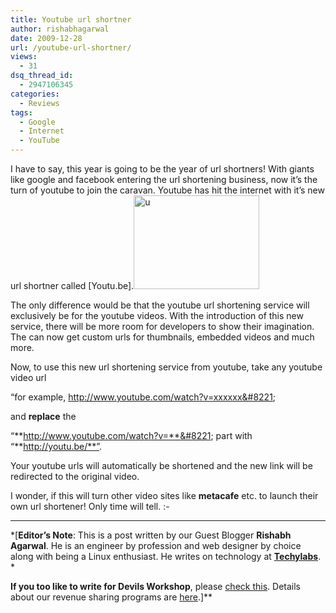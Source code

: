 ```yaml
---
title: Youtube url shortner
author: rishabhagarwal
date: 2009-12-28
url: /youtube-url-shortner/
views:
  - 31
dsq_thread_id:
  - 2947106345
categories:
  - Reviews
tags:
  - Google
  - Internet
  - YouTube
---
```

I have to say, this year is going to be the year of url shortners! With giants like google and facebook entering the url shortening business, now it&#8217;s the turn of youtube to join the caravan. Youtube has hit the internet with it&#8217;s new url shortner called [Youtu.be].<img class="alignright size-full wp-image-18206" title="u" src="http://cdn.devilsworkshop.org/files/2009/12/u.jpg" alt="u" width="201" height="150" />

The only difference would be that the youtube url shortening service will exclusively be for the youtube videos. With the introduction of this new service, there will be more room for developers to show their imagination. The can now get custom urls for thumbnails, embedded videos and much more.

Now, to use this new url shortening service from youtube, take any youtube video url

&#8220;for example, http://www.youtube.com/watch?v=xxxxxx&#8221;

and **replace** the

&#8220;**http://www.youtube.com/watch?v=**&#8221; part with “**http://youtu.be/**”.

Your youtube urls will automatically be shortened and the new link will be redirected to the original video.

I wonder, if this will turn other video sites like **metacafe** etc. to launch their own url shortener! Only time will tell. <img src="http://devilsworkshop.org/wp-includes/images/smilies/simple-smile.png" alt=":-)" class="wp-smiley" style="height: 1em; max-height: 1em;" />

* * *

*[****Editor&#8217;s Note****: This is a post written by our Guest Blogger **Rishabh Agarwal**. He is an engineer by profession and web designer by choice along with being a Linux enthusiast. He writes on technology at **<a href="http://www.techylabs.com" onclick="_gaq.push(['_trackEvent', 'outbound-article', 'http://www.techylabs.com', 'Techylabs']);" >Techylabs</a>**.  
*</p> 

**If you too like to write for **Devils Workshop****, please [check this][1]. Details about our revenue sharing programs are [here][1].]**

 [1]: http://devilsworkshop.org/join-dw/
